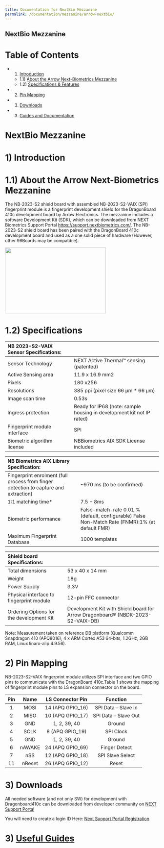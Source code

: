 ```yaml
---
title: Documentation for NextBio Mezzanine
permalink: /documentation/mezzanine/arrow-nextbio/
---
```

## NextBio Mezzanine

# Table of Contents

- 1) [Introduction](#introduction)
	- 1.1) [About the Arrow Next-Biometrics Mezzanine](#11-about-the-arrow-next-biometrics-mezzanine)
	- 1.2) [Specifications & Features](#12-specifications-and-features)
- 2) [Pin Mapping](#2-pin-mapping)
- 3) [Downloads](#3-downloads)
- 3) [Guides and Documentation](#guides-and-documentation)

# NextBio Mezzanine

# 1) Introduction
# 1.1) About the Arrow Next-Biometrics Mezzanine

The NB-2023-S2 shield board with assembled NB-2023-S2-VAIX (SPI) fingerprint module is a fingerprint development shield for the DragonBoard 410c development board by Arrow Electronics. The mezzanine includes a software Development Kit (SDK), which can be downloaded from NEXT Biometrics Support Portal https://support.nextbiometrics.com/. The NB-2023-S2 shield board has been paired with the DragonBoard 410c development board and used as a one solid piece of hardware (However, other 96Boards may be compatible).

<img src="https://www.96boards.org/product/mezzanine/arrow-nextbio/images/nextbio-back-sd.jpg?raw=true" data-canonical-src="https://www.96boards.org/product/mezzanine/arrow-nextbio/images/nextbio-back-sd.jpg?raw=true" width="330" height="215" />

# 1.2) Specifications

| NB 2023-S2-VAIX Sensor Specifications:      |                                                                      |
|:--------------------------------------------|:---------------------------------------------------------------------|
| Sensor Technology                           | NEXT Active Thermal™ sensing (patented)                              |
| Active Sensing area                         | 11.9 x 16.9 mm2                                                      |
| Pixels                                      | 180 x256                                                             |
| Resolutions                                 | 385 ppi (pixel size 66 µm * 66 µm)                                   |
| Image scan time                             | 0.53s                                                                |
| Ingress protection                          | Ready for IP68 (note: sample housing in development kit not IP rated)|
| Fingerprint module interface                | SPI                                                                  |
| Biometric algorithm license                 | NBBiometrics AIX SDK License included                                |

| NB Biometrics AIX Library Specification:                                            |                               |
|:------------------------------------------------------------------------------------|:------------------------------|
| Fingerprint enrolment (full process from finger detection to capture and extraction)| ~970 ms (to be confirmed)     |
| 1:1 matching time*                                                                  | 7.5 - 8ms                     |
| Biometric performance                   | False-match-rate 0.01 % (default, configurable) False Non-Match Rate (FNMR):1% (at default FMR) |
| Maximum Fingerprint Database                                                        | 1000 templates                |

| Shield board Specifications:                |                                                                                     |
|:--------------------------------------------|:------------------------------------------------------------------------------------|
| Total dimensions                            | 53 x 40 x 14 mm                                                                     |
| Weight                                      | 18g                                                                                 |
| Power Supply                                | 3.3V                                                                                |
| Physical interface to fingerprint module    | 12-pin FFC connector                                                                |
| Ordering Options for the development Kit    | Development Kit with Shield board for Arrow Dragonboard® (NBDK-2023-S2-VAIX-DB)     |

Note: Measurement taken on reference DB platform (Qualcomm Snapdragon 410 (APQ8016), 4 x ARM Cortex A53 64-bits, 1.2GHz, 2GB RAM, Linux linaro-alip 4.9.56).

# 2) Pin Mapping

NB-2023-S2-VAIX fingerprint module utilizes SPI interface and two GPIO pins to
communicate with the DragonBoard 410c.Table 1 shows the mapping of fingerprint
module pins to LS expansion connector on the board.

| Pin | Name   | LS Connector Pin | Function             |
|:---:|:------:|:----------------:|:--------------------:|
| 1   | MOSI   | 14 (APQ GPIO_16) | SPI Data – Slave In  |
| 2   | MISO   | 10 (APQ GPIO_17) | SPI Data – Slave Out |
| 3   | GND    | 1, 2, 39, 40     | Ground               |
| 4   | SCLK   | 8 (APQ GPIO_19)  | SPI Clock            |
| 5   | GND    | 1, 2, 39, 40     | Ground               |
| 6   | nAWAKE | 24 (APQ GPIO_69) | Finger Detect        |
| 7   | nSS    | 12 (APQ GPIO_18) | SPI Slave Select     |
| 11  | nReset | 26 (APQ GPIO_12) | Reset                |

# 3) Downloads

All needed software (and not only SW) for development with Dragonboard410c can be
downloaded from developer community on [NEXT Support Portal](https://support.nextbiometrics.com/web/guest/home/-/document_library_display/YKal9iBkH91g/view/63877)

You will need to create a login ID Here: [Next Support Portal Registration](https://www.nextbiometrics.com/support/registration/)

# 3) [Useful Guides](guides/)
